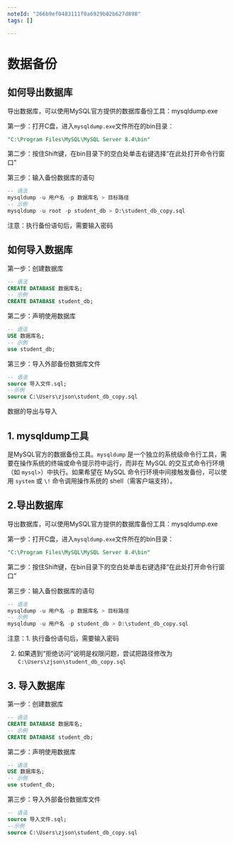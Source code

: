 ```yaml
---
noteId: "266b9ef0483111f0a6929b02b627d898"
tags: []

---
```


# 数据备份

## 如何导出数据库

导出数据库，可以使用MySQL官方提供的数据库备份工具：mysqldump.exe

第一步：打开C盘，进入`mysqldump.exe`文件所在的bin目录：

```sql
"C:\Program Files\MySQL\MySQL Server 8.4\bin"
```

第二步：按住Shift键，在bin目录下的空白处单击右键选择“在此处打开命令行窗口”

第三步：输入备份数据库的语句

```sql
-- 语法
mysqldump -u 用户名 -p 数据库名 > 目标路径
-- 示例
mysqldump -u root -p student_db > D:\student_db_copy.sql
```

注意：执行备份语句后，需要输入密码

## 如何导入数据库

第一步：创建数据库

```sql
-- 语法
CREATE DATABASE 数据库名; 
-- 示例
CREATE DATABASE student_db;
```

第二步：声明使用数据库

```sql
-- 语法
USE 数据库名;
-- 示例
use student_db;
```

第三步：导入外部备份数据库文件

```sql
-- 语法
source 导入文件.sql;
--示例
source C:\Users\zjson\student_db_copy.sql
```


数据的导出与导入

## 1. mysqldump工具

是MySQL官方的数据备份工具。`mysqldump` 是一个独立的系统级命令行工具，需要在操作系统的终端或命令提示符中运行，而非在 MySQL 的交互式命令行环境（如 `mysql>`）中执行。如果希望在 MySQL 命令行环境中间接触发备份，可以使用 `system` 或 `\!` 命令调用操作系统的 shell（需客户端支持）。

## 2.导出数据库

导出数据库，可以使用MySQL官方提供的数据库备份工具：mysqldump.exe

第一步：打开C盘，进入`mysqldump.exe`文件所在的bin目录：

```sql
"C:\Program Files\MySQL\MySQL Server 8.4\bin"
```

第二步：按住Shift键，在bin目录下的空白处单击右键选择“在此处打开命令行窗口”

第三步：输入备份数据库的语句

```sql
-- 语法
mysqldump -u 用户名 -p 数据库名 > 目标路径
-- 示例
mysqldump -u 用户名 -p student_db > D:\student_db_copy.sql
```

注意：1. 执行备份语句后，需要输入密码

2. 如果遇到“拒绝访问”说明是权限问题，尝试把路径修改为`C:\Users\zjson\student_db_copy.sql`

## 3. 导入数据库

第一步：创建数据库

```sql
-- 语法
CREATE DATABASE 数据库名; 
-- 示例
CREATE DATABASE student_db;
```

第二步：声明使用数据库

```sql
-- 语法
USE 数据库名;
-- 示例
use student_db;
```

第三步：导入外部备份数据库文件

```sql
-- 语法
source 导入文件.sql;
--示例
source C:\Users\zjson\student_db_copy.sql
```
